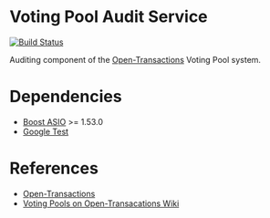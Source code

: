 Voting Pool Audit Service
=========================

[![Build Status](https://travis-ci.org/monetas/vp-auditservice.svg?branch=develop)](https://travis-ci.org/monetas/vp-auditservice)

Auditing component of the [Open-Transactions](http://opentransactions.org) Voting Pool system.


Dependencies
============

* [Boost ASIO](http://www.boost.org) >= 1.53.0
* [Google Test](https://code.google.com/p/googletest/)


References
==========

* [Open-Transactions](http://opentransactions.org/)
* [Voting Pools on Open-Transacations Wiki](http://opentransactions.org/wiki/index.php?title=Voting_Pools)
